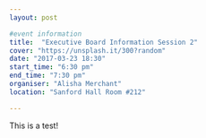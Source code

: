 ```yaml
---
layout: post

#event information
title:  "Executive Board Information Session 2"
cover: "https://unsplash.it/300?random"
date: "2017-03-23 18:30"
start_time: "6:30 pm"
end_time: "7:30 pm"
organiser: "Alisha Merchant"
location: "Sanford Hall Room #212"

---
```


This is a test!
